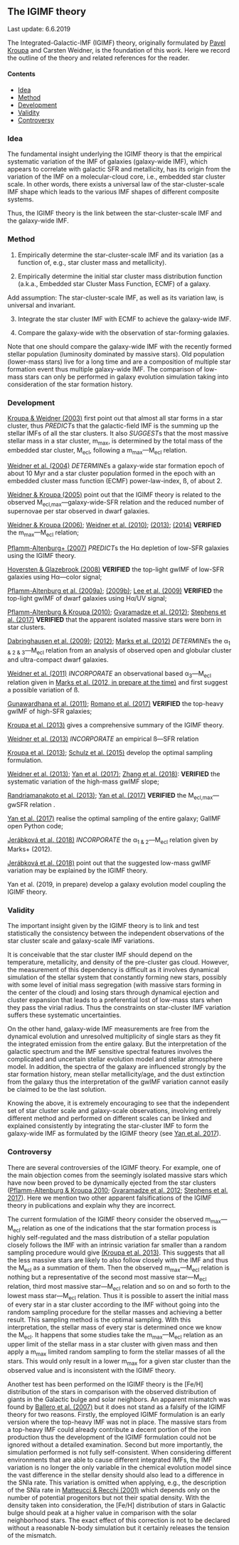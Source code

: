 ## The IGIMF theory

Last update: 6.6.2019

The Integrated-Galactic-IMF (IGIMF) theory, originally formulated by [Pavel Kroupa](https://astro.uni-bonn.de/~pavel/) and Carsten Weidner, is the foundation of this work. Here we record the outline of the theory and related references for the reader.


#### Contents
- [Idea](https://github.com/Azeret/galIMF#idea)
- [Method](https://github.com/Azeret/galIMF#method)
- [Development](https://github.com/Azeret/galIMF#development)
- [Validity](https://github.com/Azeret/galIMF#validity)
- [Controversy](https://github.com/Azeret/galIMF#controversy)


### Idea

The fundamental insight underlying the IGIMF theory is that the empirical systematic variation of the IMF of galaxies (galaxy-wide IMF), which appears to correlate with galactic SFR and metallicity, has its origin from the variation of the IMF on a molecular-cloud core, i.e., embedded star cluster scale. In other words, there exists a universal law of the star-cluster-scale IMF shape which leads to the various IMF shapes of different composite systems.

Thus, the IGIMF theory is the link between the star-cluster-scale IMF and the galaxy-wide IMF.


### Method

1. Empirically determine the star-cluster-scale IMF and its variation (as a function of, e.g., star cluster mass and metallicity).

2. Empirically determine the initial star cluster mass distribution function (a.k.a., Embedded star Cluster Mass Function, ECMF) of a galaxy.

Add assumption: The star-cluster-scale IMF, as well as its variation law, is universal and invariant.

3. Integrate the star cluster IMF with ECMF to achieve the galaxy-wide IMF.

4. Compare the galaxy-wide with the observation of star-forming galaxies.

Note that one should compare the galaxy-wide IMF with the recently formed stellar population (luminosity dominated by massive stars). Old population (lower-mass stars) live for a long time and are a composition of multiple star formation event thus multiple galaxy-wide IMF. The comparison of low-mass stars can only be performed in galaxy evolution simulation taking into consideration of the star formation history.


### Development

[Kroupa & Weidner (2003)](https://ui.adsabs.harvard.edu/abs/2003ApJ...598.1076K/abstract) first point out that almost all star forms in a star cluster, thus *PREDICT*s that the galactic-field IMF is the summing up the stellar IMFs of all the star clusters.
It also *SUGGEST*s that the most massive stellar mass in a star cluster, m<sub>max</sub>, is determined by the total mass of the embedded star cluster, M<sub>ecl</sub>, following a m<sub>max</sub>—M<sub>ecl</sub> relation.

[Weidner et al. (2004)](http://adsabs.harvard.edu/abs/2004MNRAS.350.1503W) *DETERMINE*s a galaxy-wide star formation epoch of about 10 Myr and a star cluster population formed in the epoch with an embedded cluster mass function (ECMF) power-law-index, ß, of about 2.

[Weidner & Kroupa (2005)](http://adsabs.harvard.edu/abs/2005ApJ...625..754W) point out that the IGIMF theory is related to the observed M<sub>ecl,max</sub>—galaxy-wide-SFR relation 
and the reduced number of supernovae per star observed in dwarf galaxies.

[Weidner & Kroupa (2006)](http://adsabs.harvard.edu/abs/2006MNRAS.365.1333W); [Weidner et al. (2010)](http://adsabs.harvard.edu/abs/2010MNRAS.401..275W); [(2013)](http://adsabs.harvard.edu/abs/2013MNRAS.434...84W); [(2014)](http://adsabs.harvard.edu/abs/2014MNRAS.441.3348W) **VERIFIED** the m<sub>max</sub>—M<sub>ecl</sub> relation;

[Pflamm-Altenburg+ (2007)](http://adsabs.harvard.edu/abs/2007ApJ...671.1550P) *PREDICT*s the Hα depletion of low-SFR galaxies using the IGIMF theory.

[Hoversten & Glazebrook (2008)](http://adsabs.harvard.edu/abs/2008ApJ...675..163H) **VERIFIED** the top-light gwIMF of low-SFR galaxies using Hα—color signal;

[Pflamm-Altenburg et al. (2009a)](http://adsabs.harvard.edu/abs/2009MNRAS.395..394P); [(2009b)](http://adsabs.harvard.edu/abs/2009ApJ...706..516P); [Lee et al. (2009)](http://adsabs.harvard.edu/abs/2009ApJ...706..599L) **VERIFIED** the top-light gwIMF of dwarf galaxies using Hα/UV signal;

[Pflamm-Altenburg & Kroupa (2010)](http://adsabs.harvard.edu/abs/2010MNRAS.404.1564P); [Gvaramadze et al. (2012)](http://adsabs.harvard.edu/abs/2012MNRAS.424.3037G); [Stephens et al. (2017)](http://adsabs.harvard.edu/abs/2017ApJ...834...94S) **VERIFIED** that the apparent isolated massive stars were born in star clusters.

[Dabringhausen et al. (2009)](http://adsabs.harvard.edu/abs/2009MNRAS.394.1529D); [(2012)](http://adsabs.harvard.edu/abs/2012ApJ...747...72D); [Marks et al. (2012)](http://adsabs.harvard.edu/abs/2012MNRAS.422.2246M) *DETERMINE*s the α<sub>1 & 2 & 3</sub>—M<sub>ecl</sub> relation from an analysis of observed open and globular cluster and ultra-compact dwarf galaxies.

[Weidner et al. (2011)](http://adsabs.harvard.edu/abs/2011MNRAS.412..979W) *INCORPORATE* an observational based α<sub>3</sub>—M<sub>ecl</sub> relation given in [Marks et al. (2012, in prepare at the time)](http://adsabs.harvard.edu/abs/2012MNRAS.422.2246M) and first suggest a possible variation of ß.

[Gunawardhana et al. (2011)](http://adsabs.harvard.edu/abs/2011MNRAS.415.1647G); [Romano et al. (2017)](http://adsabs.harvard.edu/abs/2017MNRAS.470..401R) **VERIFIED** the top-heavy gwIMF of high-SFR galaxies;

[Kroupa et al. (2013)](http://adsabs.harvard.edu/abs/2013pss5.book..115K) gives a comprehensive summary of the IGIMF theory.

[Weidner et al. (2013)](http://adsabs.harvard.edu/abs/2013MNRAS.436.3309W) *INCORPORATE* an empirical ß—SFR relation

[Kroupa et al. (2013)](http://adsabs.harvard.edu/abs/2013pss5.book..115K); [Schulz et al. (2015)](http://adsabs.harvard.edu/abs/2015A%26A...582A..93S) develop the optimal sampling formulation.

[Weidner et al. (2013)](http://adsabs.harvard.edu/abs/2013MNRAS.436.3309W); [Yan et al. (2017)](http://adsabs.harvard.edu/abs/2017A%26A...607A.126Y); [Zhang et al. (2018)](http://adsabs.harvard.edu/abs/2018Natur.558..260Z): **VERIFIED** the systematic variation of the high-mass gwIMF slope;

[Randriamanakoto et al. (2013)](http://adsabs.harvard.edu/abs/2013ApJ...775L..38R); [Yan et al. (2017)](http://adsabs.harvard.edu/abs/2017A%26A...607A.126Y) **VERIFIED** the M<sub>ecl,max</sub>—gwSFR relation .

[Yan et al. (2017)](http://adsabs.harvard.edu/abs/2017A%26A...607A.126Y) realise the optimal sampling of the entire galaxy; GalIMF open Python code;

[Jerábková et al. (2018)](http://adsabs.harvard.edu/abs/2018A%26A...620A..39J) *INCORPORATE* the α<sub>1 & 2</sub>—M<sub>ecl</sub> relation given by Marks+ (2012).

[Jerábková et al. (2018)](http://adsabs.harvard.edu/abs/2018A%26A...620A..39J) point out that the suggested low-mass gwIMF variation may be explained by the IGIMF theory.

Yan et al. (2019, in prepare) develop a galaxy evolution model coupling the IGIMF theory.



### Validity

The important insight given by the IGIMF theory is to link and test statistically the consistency between the independent observations of the star cluster scale and galaxy-scale IMF variations. 

It is conceivable that the star cluster IMF should depend on the temperature, metallicity, and density of the pre-cluster gas cloud.
However, the measurement of this dependency is difficult as it involves dynamical simulation of the stellar system that constantly forming new stars, 
possibly with some level of initial mass segregation (with massive stars forming in the center of the cloud) and losing 
stars through dynamical ejection and cluster expansion that leads to a preferential lost of low-mass stars when they pass the virial radius. 
Thus the constraints on star-cluster IMF variation suffers these systematic uncertainties.

On the other hand, galaxy-wide IMF measurements are free from the dynamical evolution and unresolved multiplicity of single stars
as they fit the integrated emission from the entire galaxy. But the interpretation of the galactic spectrum and the IMF 
sensitive spectral features involves the complicated and uncertain stellar evolution model and stellar atmosphere model.
In addition, the spectra of the galaxy are influenced strongly by the star formation history, mean stellar metallicity/age, and the dust extinction from the galaxy thus the interpretation of the gwIMF variation cannot easily be claimed to be the last solution. 

Knowing the above, it is extremely encouraging to see that the independent set of star cluster scale and galaxy-scale observations, 
involving entirely different method and performed on different scales can be linked and explained consistently by integrating the star-cluster IMF to form the galaxy-wide IMF as formulated 
by the IGIMF theory (see [Yan et al. 2017](http://adsabs.harvard.edu/abs/2017A%26A...607A.126Y)). 


### Controversy

There are several controversies of the IGIMF theory. For example, one of the main objection comes from the seemingly isolated massive stars which have now been proved to be 
dynamically ejected from the star clusters ([Pflamm-Altenburg & Kroupa 2010](http://adsabs.harvard.edu/abs/2010MNRAS.404.1564P); 
[Gvaramadze et al. 2012](http://adsabs.harvard.edu/abs/2012MNRAS.424.3037G); 
[Stephens et al. 2017](http://adsabs.harvard.edu/abs/2017ApJ...834...94S)). 
Here we mention two other apparent falsifications of the IGIMF theory in publications and explain why they are incorrect.
    
The current formulation of the IGIMF theory consider the observed m<sub>max</sub>—M<sub>ecl</sub> relation as one of the indications that the star formation process is highly self-regulated and 
the mass distribution of a stellar population closely follows the IMF with an intrinsic variation far smaller than a 
random sampling procedure would give [(Kroupa et al. 2013)](http://adsabs.harvard.edu/abs/2013pss5.book..115K). This suggests that all the less massive stars are likely to also follow closely with the IMF and thus the M<sub>ecl</sub> as a summation of them. Then the observed 
m<sub>max</sub>—M<sub>ecl</sub> relation is nothing but a representative of the second most massive star—M<sub>ecl</sub> 
relation, third most massive star—M<sub>ecl</sub> relation and so on and so forth to the lowest mass star—M<sub>ecl</sub> 
relation. Thus it is possible to assert the initial mass of every star in a star cluster according to the IMF without going into the random sampling procedure for the stellar masses and achieving a better result. This sampling method is the optimal sampling. With this interpretation, the stellar mass of every star is determined once we know the M<sub>ecl</sub>. It happens that some studies 
take the m<sub>max</sub>—M<sub>ecl</sub> relation as an upper limit of the stellar mass in a star cluster with given mass 
and then apply a m<sub>max</sub> limited random sampling to form the stellar masses of all the stars. This would only result in a lower m<sub>max</sub> for a given star cluster than the observed value and is inconsistent with the IGIMF theory.

Another test has been performed on the IGIMF theory is the [Fe/H] distribution of the stars in comparison with the observed distribution of giants in the Galactic bulge and solar neighbors. An apparent mismatch was found by 
[Ballero et al. (2007)](http://adsabs.harvard.edu/abs/2007A%26A...467..117B) but it does not stand as a falsify of the IGIMF theory for two reasons. Firstly, 
the employed IGIMF formulation is an early version where the top-heavy IMF was not in place. 
The massive stars from a top-heavy IMF could already contribute a decent portion of the iron production thus the development of the IGIMF formulation could not be ignored without a detailed examination. Second but more importantly, the simulation performed is not fully self-consistent. When considering different environments that are able to cause different integrated IMFs, the IMF variation is no longer the only variable in the chemical evolution model since the vast difference in the stellar density should also lead to a 
difference in the SNIa rate. This variation is omitted when applying, e.g., the description of the SNIa rate in 
[Matteucci & Recchi (2001)](http://adsabs.harvard.edu/abs/2001ApJ...558..351M) which depends only on the number of potential progenitors but not their spatial density. 
With the density taken into consideration, the [Fe/H] distribution of stars in Galactic bulge should peak at a higher value in comparison with the solar neighborhood stars. The exact effect of this correction is not to be declared without a reasonable N-body simulation but it certainly releases the tension of the mismatch.


